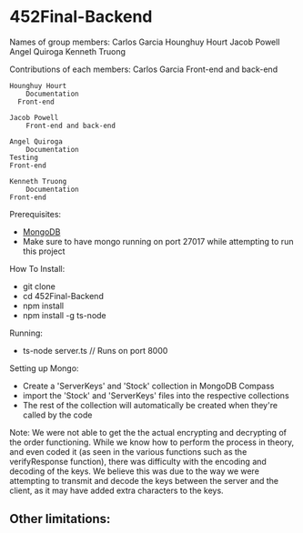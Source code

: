 # 452Final-Backend

Names of group members:
	Carlos Garcia
	Hounghuy Hourt
	Jacob Powell
	Angel Quiroga
	Kenneth Truong
	
Contributions of each members:
	Carlos Garcia
		Front-end and back-end
	  
	Hounghuy Hourt
		Documentation
	  Front-end
    
	Jacob Powell
		Front-end and back-end
	
	Angel Quiroga
		Documentation
    Testing
    Front-end
	
	Kenneth Truong
		Documentation
    Front-end

Prerequisites:
- [MongoDB](https://docs.mongodb.com/manual/installation/)
- Make sure to have mongo running on port 27017 while attempting to run this project

How To Install:
- git clone
- cd 452Final-Backend
- npm install
- npm install -g ts-node

Running:
- ts-node server.ts // Runs on port 8000

Setting up Mongo:
- Create a 'ServerKeys' and 'Stock' collection in MongoDB Compass
- import the 'Stock' and 'ServerKeys' files into the respective collections
- The rest of the collection will automatically be created when they're called by the code

Note:
We were not able to get the the actual encrypting and decrypting of the order functioning. 
While we know how to perform the process in theory, and even coded it (as seen in the 
various functions such as the verifyResponse function), there was difficulty with the encoding and decoding of the keys. We believe this was due to the way we were attempting to transmit and decode the keys between the server and the client, as it may have added extra characters to the keys.

Other limitations:
- 
